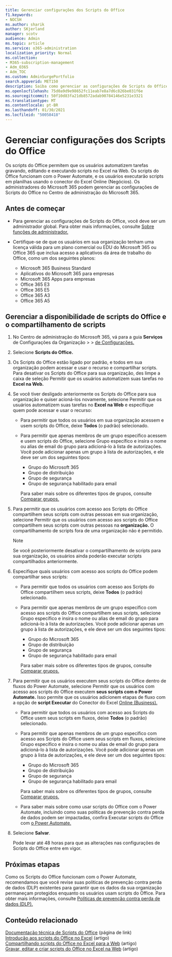 ```yaml
---
title: Gerenciar configurações dos Scripts do Office
f1.keywords:
- NOCSH
ms.author: sharik
author: SKjerland
manager: scotv
audience: Admin
ms.topic: article
ms.service: o365-administration
localization_priority: Normal
ms.collection:
- M365-subscription-management
- Adm_O365
- Adm_TOC
ms.custom: AdminSurgePortfolio
search.appverid: MET150
description: Saiba como gerenciar as configurações de Scripts do Office para usuários em sua organização.
ms.openlocfilehash: 75d0a9d9e98652fc11eab7e8a7d6c826be031f6e
ms.sourcegitcommit: 50f10d83fa21db8572adab90784146e5231e3321
ms.translationtype: MT
ms.contentlocale: pt-BR
ms.lasthandoff: 01/30/2021
ms.locfileid: "50058418"
---
```

# <a name="manage-office-scripts-settings"></a>Gerenciar configurações dos Scripts do Office

Os scripts do Office permitem que os usuários automatizem tarefas gravando, editando e executando scripts no Excel na Web. Os scripts do Office funcionam com o Power Automate, e os usuários executarão scripts em planilhas usando o conector do Excel Online (Negócios). Os administradores do Microsoft 365 podem gerenciar as configurações de Scripts do Office no Centro de administração do Microsoft 365.

## <a name="before-you-begin"></a>Antes de começar

- Para gerenciar as configurações de Scripts do Office, você deve ser um administrador global. Para obter mais informações, consulte [Sobre funções de administrador.](../add-users/about-admin-roles.md)

- Certifique-se de que os usuários em sua organização tenham uma licença válida para um plano comercial ou EDU do Microsoft 365 ou Office 365 que inclua acesso a aplicativos da área de trabalho do Office, como um dos seguintes planos:

    - Microsoft 365 Business Standard
    - Aplicativos do Microsoft 365 para empresas
    - Microsoft 365 Apps para empresas
    - Office 365 E3
    - Office 365 E5
    - Office 365 A3
    - Office 365 A5

## <a name="manage-availability-of-office-scripts-and-sharing-of-scripts"></a>Gerenciar a disponibilidade de scripts do Office e o compartilhamento de scripts

1. No Centro de administração do Microsoft 365, vá para a guia **Serviços** de Configurações da Organização \>  \> <a href="https://go.microsoft.com/fwlink/p/?linkid=2053743" target="_blank">de Configurações.</a>

2. Selecione **Scripts do Office.**

3. Os Scripts do Office estão ligado por padrão, e todos em sua organização podem acessar e usar o recurso e compartilhar scripts. Para desativar os Scripts do Office para sua organização, des limpe a caixa de seleção Permitir que os usuários automatizem suas tarefas no **Excel na Web.**

4. Se você tiver desligado anteriormente os Scripts do Office para sua organização e quiser acioná-los novamente, selecione Permitir que os usuários automatizem suas tarefas no **Excel na Web** e especifique quem pode acessar e usar o recurso:

    - Para permitir que todos os usuários em sua organização acessem e usem scripts do Office, deixe **Todos** (o padrão) selecionado.

    - Para permitir que apenas membros de um grupo específico acessem e usem scripts do Office, selecione Grupo específico e insira o nome ou alias de email do grupo para adicioná-lo à lista de autorizações. Você pode adicionar apenas um grupo à lista de autorizações, e ele deve ser um dos seguintes tipos:
        - Grupo do Microsoft 365
        - Grupo de distribuição
        - Grupo de segurança
        - Grupo de segurança habilitado para email
    
        Para saber mais sobre os diferentes tipos de grupos, consulte [Comparar grupos.](../create-groups/compare-groups.md)

5. Para permitir que os usuários com acesso aos Scripts do Office compartilhem seus scripts com outras pessoas em sua organização, selecione Permitir que os usuários com acesso aos scripts do Office compartilhem seus scripts com outras pessoas na **organização.** O compartilhamento de scripts fora de uma organização não é permitido.
 
    > [!NOTE]
    > Se você posteriormente desativar o compartilhamento de scripts para sua organização, os usuários ainda poderão executar scripts compartilhados anteriormente.
 
6. Especifique quais usuários com acesso aos scripts do Office podem compartilhar seus scripts:
    
    - Para permitir que todos os usuários com acesso aos Scripts do Office compartilhem seus scripts, deixe **Todos** (o padrão) selecionado.

    - Para permitir que apenas membros de um grupo específico com acesso aos scripts do Office compartilhem seus scripts, selecione Grupo específico e insira o nome ou alias de email do grupo para adicioná-lo à lista de autorizações. Você pode adicionar apenas um grupo à lista de autorizações, e ele deve ser um dos seguintes tipos:
        - Grupo do Microsoft 365
        - Grupo de distribuição
        - Grupo de segurança
        - Grupo de segurança habilitado para email
    
        Para saber mais sobre os diferentes tipos de grupos, consulte [Comparar grupos.](../create-groups/compare-groups.md)

7. Para permitir que os usuários executem seus scripts do Office dentro de fluxos do Power Automate, selecione Permitir que os usuários com acesso aos scripts do Office executem **seus scripts com o Power Automate.** Isso permite que os usuários adicionem etapas de fluxo com a opção de **script Executar** do Conector do Excel [Online (Business).](/connectors/excelonlinebusiness)

    - Para permitir que todos os usuários com acesso aos Scripts do Office usem seus scripts em fluxos, deixe **Todos** (o padrão) selecionado.

    - Para permitir que apenas membros de um grupo específico com acesso aos Scripts do Office usem seus scripts em fluxos, selecione Grupo específico e insira o nome ou alias de email do grupo para adicioná-lo à lista de autorizações. Você pode adicionar apenas um grupo à lista de autorizações, e ele deve ser um dos seguintes tipos:
        - Grupo do Microsoft 365
        - Grupo de distribuição
        - Grupo de segurança
        - Grupo de segurança habilitado para email

        Para saber mais sobre os diferentes tipos de grupos, consulte [Comparar grupos.](../create-groups/compare-groups.md)

    - Para saber mais sobre como usar scripts do Office com o Power Automate, incluindo como suas políticas de prevenção contra perda de dados podem ser impactadas, confira Executar scripts do Office com [o Power Automate.](/office/dev/scripts/develop/power-automate-integration)

8. Selecione **Salvar**.

    Pode levar até 48 horas para que as alterações nas configurações de Scripts do Office entre em vigor.

## <a name="next-steps"></a>Próximas etapas

Como os Scripts do Office funcionam com o Power Automate, recomendamos que você revise suas políticas de prevenção contra perda de dados (DLP) existentes para garantir que os dados da sua organização permaneçam protegidos enquanto os usuários usam scripts do Office. Para obter mais informações, consulte [Políticas de prevenção contra perda de dados (DLP).](/power-automate/prevent-data-loss)

## <a name="related-content"></a>Conteúdo relacionado

[Documentação técnica de Scripts do Office](/office/dev/scripts/) (página de link)\
[Introdução aos scripts do Office no Excel](https://support.microsoft.com/office/9fbe283d-adb8-4f13-a75b-a81c6baf163a) (artigo)\
[Compartilhando scripts do Office no Excel para a Web](https://support.microsoft.com/office/226eddbc-3a44-4540-acfe-fccda3d1122b) (artigo)\
[Gravar, editar e criar scripts do Office no Excel na Web](/office/dev/scripts/tutorials/excel-tutorial) (artigo)
